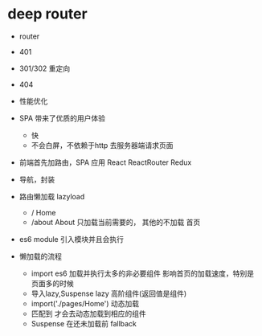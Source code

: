 # deep router

- router
- 401
- 301/302 重定向 
- 404 
- 性能优化 

- SPA 带来了优质的用户体验
    - 快
    - 不会白屏，不依赖于http 去服务器端请求页面
- 前端首先加路由，SPA 应用
    React
    ReactRouter
    Redux
- 导航，封装
- 路由懒加载
    lazyload
    - /  Home
    - /about  About
    只加载当前需要的，
    其他的不加载
    首页 
- es6 module 引入模块并且会执行
- 懒加载的流程
    - import es6 加载并执行太多的非必要组件
        影响首页的加载速度，特别是页面多的时候
    - 导入lazy,Suspense
        lazy 高阶组件(返回值是组件)
    - import('./pages/Home') 动态加载
    - <Route/> 匹配到 才会去动态加载到相应的组件
    - Suspense 在还未加载前 fallback 
